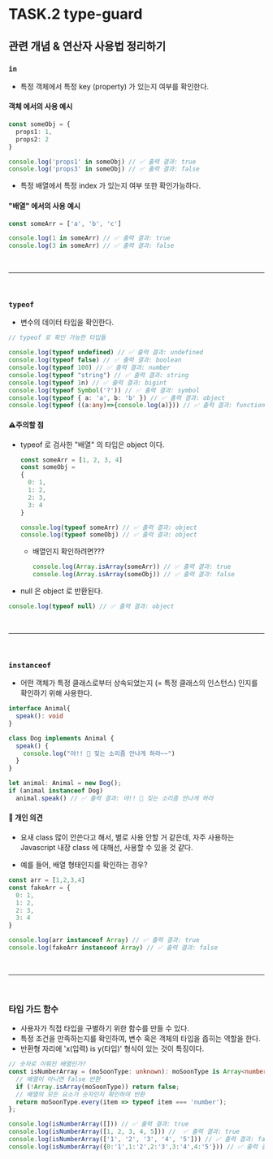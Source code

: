 # TASK.2 type-guard

## 관련 개념 & 연산자 사용법 정리하기
### `in`
- 특정 객체에서 특정 key (property) 가 있는지 여부를 확인한다.

#### 객체 에서의 사용 예시
```ts
const someObj = {
  props1: 1,
  props2: 2
}

console.log('props1' in someObj) // ✅ 출력 결과: true
console.log('props3' in someObj) // ✅ 출력 결과: false
```

- 특정 배열에서 특정 index 가 있는지 여부 또한 확인가능하다.

#### "배열" 에서의 사용 예시
```ts
const someArr = ['a', 'b', 'c']

console.log(1 in someArr) // ✅ 출력 결과: true
console.log(3 in someArr) // ✅ 출력 결과: false
```

<br/>

---
<br/>

### `typeof`
- 변수의 데이터 타입을 확인한다.
```ts
// typeof 로 확인 가능한 타입들

console.log(typeof undefined) // ✅ 출력 결과: undefined
console.log(typeof false) // ✅ 출력 결과: boolean
console.log(typeof 100) // ✅ 출력 결과: number
console.log(typeof "string") // ✅ 출력 결과: string
console.log(typeof 1n) // ✅ 출력 결과: bigint
console.log(typeof Symbol('?')) // ✅ 출력 결과: symbol
console.log(typeof { a: 'a', b: 'b' }) // ✅ 출력 결과: object
console.log(typeof ((a:any)=>{console.log(a)})) // ✅ 출력 결과: function
```

#### ⚠️주의할 점
- typeof 로 검사한 "배열" 의 타입은 object 이다.
  ```ts
  const someArr = [1, 2, 3, 4]
  const someObj =
  {
    0: 1,
    1: 2,
    2: 3,
    3: 4
  } 

  console.log(typeof someArr) // ✅ 출력 결과: object
  console.log(typeof someObj) // ✅ 출력 결과: object
  ```

  - 배열인지 확인하려면???
    ```ts
    console.log(Array.isArray(someArr)) // ✅ 출력 결과: true
    console.log(Array.isArray(someObj)) // ✅ 출력 결과: false
    ```

- null 은 object 로 반환된다.

```ts
console.log(typeof null) // ✅ 출력 결과: object
```

<br/>

---
<br/>

### `instanceof`
- 어떤 객체가 특정 클래스로부터 상속되었는지 (= 특정 클래스의 인스턴스) 인지를 확인하기 위해 사용한다.
```ts
interface Animal{
  speak(): void
}

class Dog implements Animal {
  speak() {
    console.log("야!! 🐶 짖는 소리좀 안나게 하라~~")
  }
}

let animal: Animal = new Dog();
if (animal instanceof Dog) 
  animal.speak() // ✅ 출력 결과: 야!! 🐶 짖는 소리좀 안나게 하라
```

#### 🤔 개인 의견
- 요새 class 많이 안쓴다고 해서, 별로 사용 안할 거 같은데, 자주 사용하는 Javascript 내장 class 에 대해선, 사용할 수 있을 것 같다.

- 예를 들어, 배열 형태인지를 확인하는 경우?
```ts
const arr = [1,2,3,4]
const fakeArr = {
  0: 1,
  1: 2,
  2: 3,
  3: 4
} 

console.log(arr instanceof Array) // ✅ 출력 결과: true
console.log(fakeArr instanceof Array) // ✅ 출력 결과: false
```

<br/>

---
<br/>

### 타입 가드 함수
- 사용자가 직접 타입을 구별하기 위한 함수를 만들 수 있다.
- 특정 조건을 만족하는지를 확인하여, 변수 혹은 객체의 타입을 좁히는 역할을 한다.
- 반환형 자리에 'x(입력) is y(타입)' 형식이 있는 것이 특징이다.

```ts
// 숫자로 이뤄진 배열인가?
const isNumberArray = (moSoonType: unknown): moSoonType is Array<number> => {
  // 배열이 아니면 false 반환
  if (!Array.isArray(moSoonType)) return false;
  // 배열의 모든 요소가 숫자인지 확인하여 반환
  return moSoonType.every(item => typeof item === 'number');
};

console.log(isNumberArray([])) // ✅ 출력 결과: true
console.log(isNumberArray([1, 2, 3, 4, 5])) //  ✅ 출력 결과: true
console.log(isNumberArray(['1', '2', '3', '4', '5'])) // ✅ 출력 결과: false
console.log(isNumberArray({0:'1',1:'2',2:'3',3:'4',4:'5'})) // ✅ 출력 결과: false
```
